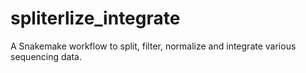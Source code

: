 # spliterlize_integrate
A Snakemake workflow to split, filter, normalize and integrate various sequencing data.

